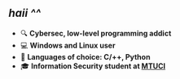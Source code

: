 ## *haii ^^*

+ 🔍 **Cybersec, low-level programming addict**
+ 💻 **Windows and Linux user**
+ 💭 **Languages of choice: C/++, Python**
+ 🎓 **Information Security student at <a href="https://mtuci.ru/" target="blank">MTUCI</a>**
